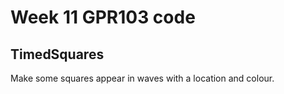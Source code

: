 # Week 11 GPR103 code

## TimedSquares

Make some squares appear in waves with a location and colour.
